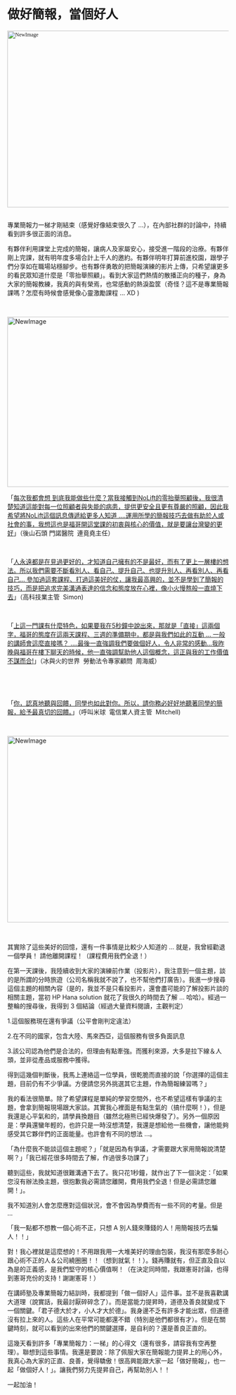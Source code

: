 # 做好簡報，當個好人 

<p style="margin: 0px; font-size: 12px; font-family: 'Heiti TC Light'; -webkit-text-stroke-color: #000000; -webkit-text-stroke-width: initial;"><img alt="NewImage" border="0" height="401" src="https://lh3.googleusercontent.com/-EP1e4V1PD5w/VmJvDmU8ipI/AAAAAAAATT4/Wq8VNPTHCW4/NewImage.png?imgmax=800" title="NewImage.png" width="598"/></p>
<p style="margin: 0px; font-size: 12px; font-family: 'Heiti TC Light'; -webkit-text-stroke-color: #000000; -webkit-text-stroke-width: initial;"> </p>
<p>專業簡報力一梯才剛結束（感覺好像結束很久了 …），在內部社群的討論中，持續看到許多很正面的消息。</p>
<p>有夥伴利用課堂上完成的簡報，讓病人及家屬安心，接受進一階段的治療。有夥伴剛上完課，就有明年度多場合計上千人的邀約。有夥伴明年打算前進校園，跟學子們分享如在職場站穩腳步。也有夥伴勇敢的把簡報演練的影片上傳，只希望讓更多的看民眾知道什麼是「零抬舉照顧」。看到大家這們熱情的散播正向的種子，身為大家的簡報教練，我真的與有榮焉，也常感動的熱淚盈筐（奇怪？這不是專業簡報課嗎？怎麼有時候會感覺像心靈激勵課程 … XD )</p>
<p></p>
<p><a name="more"></a></p>
<p> </p>
<p><img alt="NewImage" border="0" height="386" src="https://lh3.googleusercontent.com/-kXaRKMdoloI/VmUSRyzAkkI/AAAAAAAATWg/9454UMzVOmc/NewImage.png?imgmax=800" title="NewImage.png" width="599"/></p>
<p>「<a href="http://hualienstone.com/2816">每次我都會想 到底我能做些什麼？當我接觸到NoLift的零抬舉照顧後，我很清楚知道這能對每一位照顧者與失能的病患，提供更安全且更有尊嚴的照顧，因此我希望將NoLift這個訊息傳遞給更多人知道 ….</a><a href="http://hualienstone.com/2816">運用所學的簡報技巧去做有助於人或社會的事，我想這也是福哥開這堂課的初衷與核心的價值，就是要讓台灣變的更好</a>」（後山石頭 門諾醫院  連竟堯主任）</p>
<p> </p>
<p>「<a href="https://www.facebook.com/photo.php?fbid=10152859471794649&amp;set=a.10151126351344649.386303.713994648&amp;type=3">人永遠都是在見過更好的，才知道自己擁有的不是最好，而有了更上一層樓的想法。所以我們需要不斷看別人、看自己、提升自己、也提升別人、再看別人、再看自己… 參加過這套課程、打過這美好的仗，讓我最高興的，並不是學到了簡報的技巧，而是把追求完美溝通表達的信念和態度放在心裡，像小火慢熬般一直燒下去</a>」（高科技業主管  Simon)</p>
<p> </p>
<p>「<a href="http://53973000.blogspot.tw/2015/11/1507.html?spref=fb#gsc.tab=0">上這一門課有什麼特色，如果要我在5秒鐘中說出來，那就是「直接」這兩個字，福哥的態度在這兩天課程、三週的準備期中，都是與我們如此的互動 … 一般的講師會這麼直接嗎？ ….</a><a href="http://53973000.blogspot.tw/2015/11/1507.html?spref=fb#gsc.tab=0">最後一直強調我們要做個好人，令人非常的感動…我昨晚與福哥在樓下聊天的時候，他一直強調幫助他人這個概念，這正與我的工作價值不謀而合!</a>」（冰與火的世界  勞動法令專家顧問  周海威）</p>
<p> </p>
<p> </p>
<p>「<a href="http://forum.businessweekly.com.tw/topic.aspx?fid=62&amp;tid=35114">你，認真地聽與回饋，同學也如此對你。所以，請你務必好好地聽著同學的簡報，給予最真切的回饋。</a>」（呼叫米球  電信業人資主管  Mitchell)</p>
<p> </p>
<p><img alt="NewImage" border="0" height="423" src="https://lh3.googleusercontent.com/-qhGcVchlJF0/VmURjZ1vZmI/AAAAAAAATWY/EPkMiC4UNKA/NewImage.png?imgmax=800" title="NewImage.png" width="599"/></p>
<p> </p>
<p>其實除了這些美好的回憶，還有一件事情是比較少人知道的 … 就是，我曾經勸退一個學員！ 請他離開課程！（課程費用我們全退！）</p>
<p>在第一天課後，我陸續收到大家的演練前作業（投影片），我注意到一個主題，談的是所謂的分時旅遊（公司名稱我就不說了，也不幫他們打廣告）。我進一步搜尋這個主題的相關內容（是的，我並不是只看投影片，還會盡可能的了解投影片談的相關主題，當初 HP Hana solution 就花了我很久的時間去了解 … 哈哈）。經過一整輪的搜尋後，我得到 3 個結論（經過大量資料閱讀，主觀判定）</p>
<p>1.這個服務現在還有爭議（公平會剛判定違法）</p>
<p>2.在不同的國家，包含大陸、馬來西亞，這個服務有很多負面訊息</p>
<p>3.該公司認為他們是合法的，但理由有點牽強。而獲利來源，大多是拉下線＆人頭，並非從產品或服務中獲得。</p>
<p>得到這幾個判斷後，我馬上連絡這一位學員，很乾脆而直接的說「你選擇的這個主題，目前仍有不少爭議。方便請您另外挑選其它主題，作為簡報練習嗎？」</p>
<p>我的看法很簡單。除了希望課程是單純的學習空間外，也不希望這樣有爭議的主題，會拿到簡報現場跟大家談。其實我心裡面是有點生氣的（搞什麼啊！），但是我還是心平氣和的，請學員換題目（雖然北極熊已經快爆發了）。另外一個原因是：學員還蠻年輕的，也許只是一時沒想清楚，我還是想給他一些機會，讓他能夠感受其它夥伴們的正面能量。也許會有不同的想法 …。</p>
<p>「為什麼我不能談這個主題呢？」「就是因為有爭議，才需要跟大家用簡報說清楚啊？」「我已經花很多時間去了解，作過很多功課了」</p>
<p>聽到這些，我就知道很難溝通下去了。我只花1秒鐘，就作出了下一個決定：「如果您沒有辦法換主題，很抱歉我必需請您離開，費用我們全退！但是必需請您離開！」。</p>
<p>我不知道別人會怎麼應對這個狀況，會不會因為學費而有一些不同的考量。但是 …</p>
<p>「我一點都不想教一個心術不正，只想 A 別人錢來賺錢的人！用簡報技巧去騙人！！」</p>
<p>對！我心裡就是這麼想的！不用跟我用一大堆美好的理由包裝，我沒有那麼多耐心跟心術不正的人＆公司繞圈圈！！（想到就氣！！）。錢再賺就有，但正直及自以為是的正義感，是我們堅守的核心價值啊！（在決定同時間，我跟憲哥討論，也得到憲哥充份的支持！謝謝憲哥！）</p>
<p>在講師塾及專業簡報力結訓時，我都提到「做一個好人」這件事。並不是我喜歡講大道理（說實話，我最討厭碎碎念了）。而是當能力提昇時，道德及善良就變成下一個關鍵。「君子德大於才，小人才大於德」。我身邊不乏有許多才能出眾，但道德沒有拉上來的人。這些人在平常可能都還不錯（特別是他們都很有才）。但是在關鍵時刻，就可以看到的出來他們的關鍵選擇，是自利的？還是善良正直的。</p>
<p>這幾天看到許多「專業簡報力：一梯」的心得文（還有很多，請容我有空再整理）。聯想到這些事情。我還是要說：除了佩服大家在簡報能力提昇上的用心外，我真心為大家的正直、良善，覺得驕傲！很高興能跟大家一起「做好簡報」，也一起「做個好人！」。讓我們努力先提昇自己，再幫助別人！！</p>
<p>一起加油！</p>